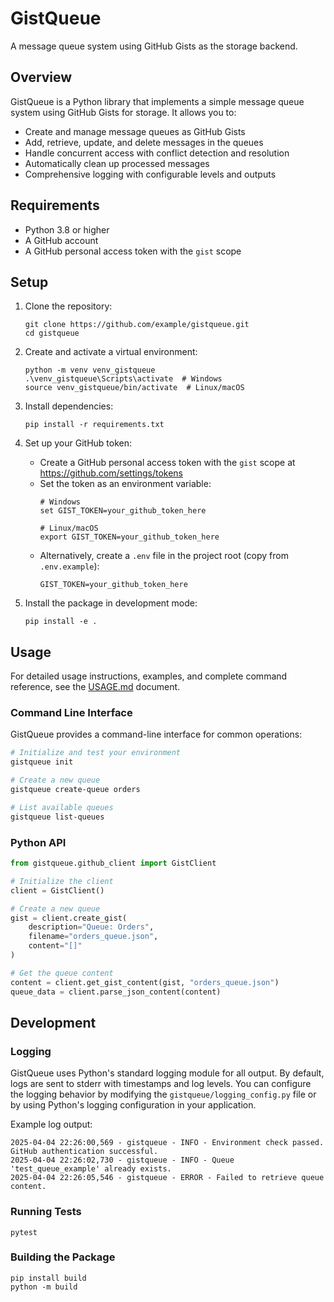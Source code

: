 # GistQueue

A message queue system using GitHub Gists as the storage backend.

## Overview

GistQueue is a Python library that implements a simple message queue system using GitHub Gists for storage. It allows you to:

- Create and manage message queues as GitHub Gists
- Add, retrieve, update, and delete messages in the queues
- Handle concurrent access with conflict detection and resolution
- Automatically clean up processed messages
- Comprehensive logging with configurable levels and outputs

## Requirements

- Python 3.8 or higher
- A GitHub account
- A GitHub personal access token with the `gist` scope

## Setup

1. Clone the repository:
   ```
   git clone https://github.com/example/gistqueue.git
   cd gistqueue
   ```

2. Create and activate a virtual environment:
   ```
   python -m venv venv_gistqueue
   .\venv_gistqueue\Scripts\activate  # Windows
   source venv_gistqueue/bin/activate  # Linux/macOS
   ```

3. Install dependencies:
   ```
   pip install -r requirements.txt
   ```

4. Set up your GitHub token:
   - Create a GitHub personal access token with the `gist` scope at https://github.com/settings/tokens
   - Set the token as an environment variable:
     ```
     # Windows
     set GIST_TOKEN=your_github_token_here

     # Linux/macOS
     export GIST_TOKEN=your_github_token_here
     ```
   - Alternatively, create a `.env` file in the project root (copy from `.env.example`):
     ```
     GIST_TOKEN=your_github_token_here
     ```

5. Install the package in development mode:
   ```
   pip install -e .
   ```

## Usage

For detailed usage instructions, examples, and complete command reference, see the [USAGE.md](USAGE.md) document.

### Command Line Interface

GistQueue provides a command-line interface for common operations:

```bash
# Initialize and test your environment
gistqueue init

# Create a new queue
gistqueue create-queue orders

# List available queues
gistqueue list-queues
```

### Python API

```python
from gistqueue.github_client import GistClient

# Initialize the client
client = GistClient()

# Create a new queue
gist = client.create_gist(
    description="Queue: Orders",
    filename="orders_queue.json",
    content="[]"
)

# Get the queue content
content = client.get_gist_content(gist, "orders_queue.json")
queue_data = client.parse_json_content(content)
```

## Development

### Logging

GistQueue uses Python's standard logging module for all output. By default, logs are sent to stderr with timestamps and log levels. You can configure the logging behavior by modifying the `gistqueue/logging_config.py` file or by using Python's logging configuration in your application.

Example log output:
```
2025-04-04 22:26:00,569 - gistqueue - INFO - Environment check passed. GitHub authentication successful.
2025-04-04 22:26:02,730 - gistqueue - INFO - Queue 'test_queue_example' already exists.
2025-04-04 22:26:05,546 - gistqueue - ERROR - Failed to retrieve queue content.
```

### Running Tests

```
pytest
```

### Building the Package

```
pip install build
python -m build
```
